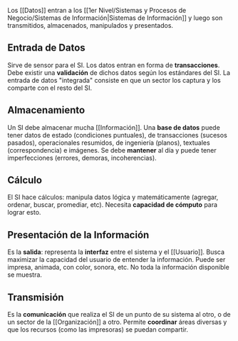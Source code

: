 Los [[Datos]] entran a los [[1er Nivel/Sistemas y Procesos de Negocio/Sistemas de Información|Sistemas de Información]] y luego son transmitidos, almacenados, manipulados y presentados.

## Entrada de Datos

Sirve de sensor para el SI. Los datos entran en forma de **transacciones**. Debe existir una **validación** de dichos datos según los estándares del SI. La entrada de datos "integrada" consiste en que un sector los captura y los comparte con el resto del SI.

## Almacenamiento

Un SI debe almacenar mucha [[Información]]. Una **base de datos** puede tener datos de estado (condiciones puntuales), de transacciones (sucesos pasados), operacionales resumidos, de ingeniería (planos), textuales (correspondencia) e imágenes. Se debe **mantener** al día y puede tener imperfecciones (errores, demoras, incoherencias).

## Cálculo

El SI hace cálculos: manipula datos lógica y matemáticamente (agregar, ordenar, buscar, promediar, etc). Necesita **capacidad de cómputo** para lograr esto.

## Presentación de la Información

Es la **salida**: representa la **interfaz** entre el sistema y el [[Usuario]]. Busca maximizar la capacidad del usuario de entender la información. Puede ser impresa, animada, con color, sonora, etc. No toda la información disponible se muestra.

## Transmisión

Es la **comunicación** que realiza el SI de un punto de su sistema al otro, o de un sector de la [[Organización]] a otro. Permite **coordinar** áreas diversas y que los recursos (como las impresoras) se puedan compartir.
